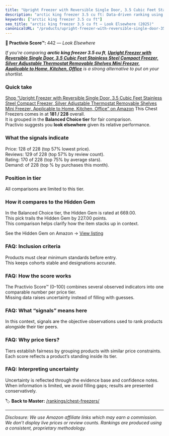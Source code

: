 ```yaml
---
title: "Upright Freezer with Reversible Single Door, 3.5 Cubic Feet Stainless Steel Compact Freezer, Silver Adjustable Thermostat Removable Shelves Mini Freezer, Applicable to Home, Kitchen, Office"
description: "arctic king freezer 3.5 cu ft: Data-driven ranking using the Practivio Score™. Positioned by quality, value, demand, findability, momentum."
keywords: ["arctic king freezer 3.5 cu ft"]
seo_title: "arctic king freezer 3.5 cu ft — Look Elsewhere (2025)"
canonicalURL: "/products/upright-freezer-with-reversible-single-door-35-cubic-feet-stainless-steel-compact-freezer-silver-adjustable-thermostat-removable-shelves-mini-freezer-applicable-to-home-kitchen-office-B0CTKNZPGM/"
---
```


**🚫 Practivio Score™:** 442 — _Look Elsewhere_


*If you're comparing **arctic king freezer 3.5 cu ft**, **[Upright Freezer with Reversible Single Door, 3.5 Cubic Feet Stainless Steel Compact Freezer, Silver Adjustable Thermostat Removable Shelves Mini Freezer, Applicable to Home, Kitchen, Office](https://www.amazon.com/dp/B0CTKNZPGM?tag=practivio-20)** is a strong alternative to put on your shortlist.*
### Quick take
[Shop “Upright Freezer with Reversible Single Door, 3.5 Cubic Feet Stainless Steel Compact Freezer, Silver Adjustable Thermostat Removable Shelves Mini Freezer, Applicable to Home, Kitchen, Office” on Amazon](https://www.amazon.com/dp/B0CTKNZPGM?tag=practivio-20)
This Chest Freezers comes in at **181 / 228** overall.  
It is grouped in the **Balanced Choice tier** for fair comparison.  
Practivio suggests you **look elsewhere** given its relative performance.

### What the signals indicate
Price: 128 of 228 (top 57% lowest price).  
Reviews: 129 of 228 (top 57% by review count).  
Rating: 170 of 228 (top 75% by average stars).  
Demand:  of 228 (top % by purchases this month).

### Position in tier
All comparisons are limited to this tier.

### How it compares to the Hidden Gem
In the Balanced Choice tier, the Hidden Gem is rated at 669.00.  
This pick trails the Hidden Gem by 227.00 points.  
This comparison helps clarify how the item stacks up in context.  

See the Hidden Gem on Amazon → [View listing](https://www.amazon.com/dp/B00L7QVSXE?tag=practivio-20)

### FAQ: Inclusion criteria
Products must clear minimum standards before entry.  
This keeps cohorts stable and designations accurate.

### FAQ: How the score works
The Practivio Score™ (0–100) combines several observed indicators into one comparable number per price tier.  
Missing data raises uncertainty instead of filling with guesses.

### FAQ: What “signals” means here
In this context, signals are the objective observations used to rank products alongside their tier peers.

### FAQ: Why price tiers?
Tiers establish fairness by grouping products with similar price constraints.  
Each score reflects a product’s standing inside its tier.

### FAQ: Interpreting uncertainty
Uncertainty is reflected through the evidence base and confidence notes.  
When information is limited, we avoid filling gaps; results are presented conservatively.


🏷️ **Back to Master:** [/rankings/chest-freezers/](/rankings/chest-freezers/)

---
_Disclosure: We use Amazon affiliate links which may earn a commission. We don’t display live prices or review counts. Rankings are produced using a consistent, proprietary methodology._
